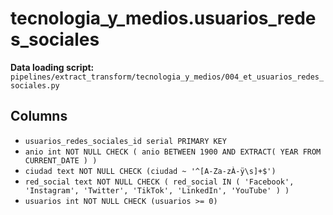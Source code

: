 # tecnologia_y_medios.usuarios_redes_sociales

**Data loading script:** `pipelines/extract_transform/tecnologia_y_medios/004_et_usuarios_redes_sociales.py`

## Columns

- `usuarios_redes_sociales_id serial PRIMARY KEY`
- `anio int NOT NULL CHECK ( anio BETWEEN 1900 AND EXTRACT( YEAR FROM CURRENT_DATE ) )`
- `ciudad text NOT NULL CHECK (ciudad ~ '^[A-Za-zÀ-ÿ\s]+$')`
- `red_social text NOT NULL CHECK ( red_social IN ( 'Facebook', 'Instagram', 'Twitter', 'TikTok', 'LinkedIn', 'YouTube' ) )`
- `usuarios int NOT NULL CHECK (usuarios >= 0)`
